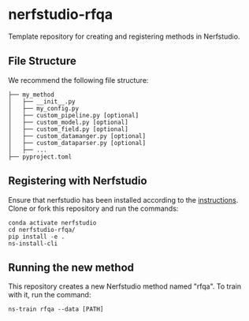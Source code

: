 # nerfstudio-rfqa
Template repository for creating and registering methods in Nerfstudio.

## File Structure
We recommend the following file structure:

```
├── my_method
│   ├── __init__.py
│   ├── my_config.py
│   ├── custom_pipeline.py [optional]
│   ├── custom_model.py [optional]
│   ├── custom_field.py [optional]
│   ├── custom_datamanger.py [optional]
│   ├── custom_dataparser.py [optional]
│   ├── ...
├── pyproject.toml
```

## Registering with Nerfstudio
Ensure that nerfstudio has been installed according to the [instructions](https://docs.nerf.studio/en/latest/quickstart/installation.html). Clone or fork this repository and run the commands:

```
conda activate nerfstudio
cd nerfstudio-rfqa/
pip install -e .
ns-install-cli
```

## Running the new method
This repository creates a new Nerfstudio method named "rfqa". To train with it, run the command:
```
ns-train rfqa --data [PATH]
```